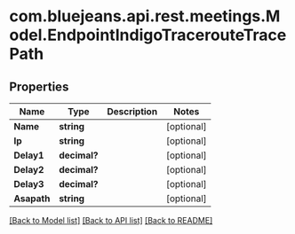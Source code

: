 # com.bluejeans.api.rest.meetings.Model.EndpointIndigoTracerouteTracePath
## Properties

Name | Type | Description | Notes
------------ | ------------- | ------------- | -------------
**Name** | **string** |  | [optional] 
**Ip** | **string** |  | [optional] 
**Delay1** | **decimal?** |  | [optional] 
**Delay2** | **decimal?** |  | [optional] 
**Delay3** | **decimal?** |  | [optional] 
**Asapath** | **string** |  | [optional] 

[[Back to Model list]](../README.md#documentation-for-models) [[Back to API list]](../README.md#documentation-for-api-endpoints) [[Back to README]](../README.md)

